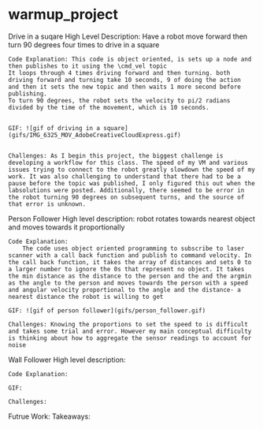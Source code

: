 # warmup_project

Drive in a suqare
    High Level Description: Have a robot move forward then turn 90 degrees four times to drive in a square
    
    
    Code Explanation: This code is object oriented, is sets up a node and then publishes to it using the \cmd_vel topic
    It loops through 4 times driving forward and then turning. both driving forward and turning take 10 seconds, 9 of doing the action
    and then it sets the new topic and then waits 1 more second before publishing. 
    To turn 90 degrees, the robot sets the velocity to pi/2 radians divided by the time of the movement, which is 10 seconds.
    
    
    GIF: ![gif of driving in a square](gifs/IMG_6325_MOV_AdobeCreativeCloudExpress.gif)
    
    
    Challenges: As I begin this project, the biggest challenge is developing a workflow for this class. The speed of my VM and various issues trying to connect to the robot greatly slowdown the speed of my work. It was also challenging to understand that there had to be a pause before the topic was published, I only figured this out when the labsolutions were posted. Additionally, there seemed to be error in the robot turning 90 degrees on subsequent turns, and the source of that error is unknown.

Person Follower 
    High level description:
        robot rotates towards nearest object and moves towards it proportionally

    Code Explanation:
        The code uses object oriented programming to subscribe to laser scanner with a call back function and publish to command velocity. In the call back function, it takes the array of distances and sets 0 to a larger number to ignore the 0s that represent no object. It takes the min distance as the distance to the person and the and the argmin as the angle to the person and moves towards the person with a speed and angular velocity proportional to the angle and the distance- a nearest distance the robot is willing to get
        
    GIF: ![gif of person follower](gifs/person_follower.gif)

    Challenges: Knowing the proportions to set the speed to is difficult and takes some trial and error. However my main conceptual difficulty is thinking about how to aggregate the sensor readings to account for noise

Wall Follower
    High level description:

    Code Explanation:

    GIF:

    Challenges:
    
Futrue Work:
Takeaways: 